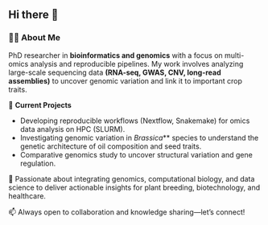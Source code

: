 ## Hi there 👋
### 👩‍💻 About Me
PhD researcher in **bioinformatics and genomics** with a focus on multi-omics analysis and reproducible pipelines. My work involves analyzing large-scale sequencing data **(RNA-seq, GWAS, CNV, long-read assemblies)** to uncover genomic variation and link it to important crop traits.

🔬 **Current Projects**
- Developing reproducible workflows (Nextflow, Snakemake) for omics data analysis on HPC (SLURM).
- Investigating genomic variation in *Brassica*** species to understand the genetic architecture of oil composition and seed traits.
- Comparative genomics study to uncover structural variation and gene regulation.

🧬 Passionate about integrating genomics, computational biology, and data science to deliver actionable insights for plant breeding, biotechnology, and healthcare.

📫 Always open to collaboration and knowledge sharing—let’s connect!

